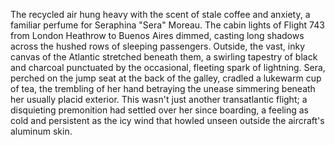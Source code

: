 The recycled air hung heavy with the scent of stale coffee and anxiety, a familiar perfume for Seraphina "Sera" Moreau.  The cabin lights of Flight 743 from London Heathrow to Buenos Aires dimmed, casting long shadows across the hushed rows of sleeping passengers.  Outside, the vast, inky canvas of the Atlantic stretched beneath them, a swirling tapestry of black and charcoal punctuated by the occasional, fleeting spark of lightning.  Sera, perched on the jump seat at the back of the galley, cradled a lukewarm cup of tea, the trembling of her hand betraying the unease simmering beneath her usually placid exterior.  This wasn't just another transatlantic flight; a disquieting premonition had settled over her since boarding, a feeling as cold and persistent as the icy wind that howled unseen outside the aircraft's aluminum skin.
